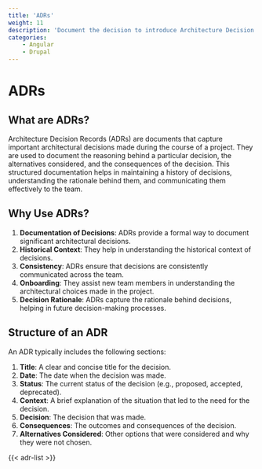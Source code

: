 ```yaml
---
title: 'ADRs'
weight: 11
description: 'Document the decision to introduce Architecture Decision Records (ADR).'
categories:
    - Angular
    - Drupal
---
```


# ADRs

## What are ADRs?

Architecture Decision Records (ADRs) are documents that capture important architectural decisions made during the course of a project. They are used to document the reasoning behind a particular decision, the alternatives considered, and the consequences of the decision. This structured documentation helps in maintaining a history of decisions, understanding the rationale behind them, and communicating them effectively to the team.

## Why Use ADRs?

1. **Documentation of Decisions**: ADRs provide a formal way to document significant architectural decisions.
2. **Historical Context**: They help in understanding the historical context of decisions.
3. **Consistency**: ADRs ensure that decisions are consistently communicated across the team.
4. **Onboarding**: They assist new team members in understanding the architectural choices made in the project.
5. **Decision Rationale**: ADRs capture the rationale behind decisions, helping in future decision-making processes.

## Structure of an ADR

An ADR typically includes the following sections:

1. **Title**: A clear and concise title for the decision.
2. **Date**: The date when the decision was made.
3. **Status**: The current status of the decision (e.g., proposed, accepted, deprecated).
4. **Context**: A brief explanation of the situation that led to the need for the decision.
5. **Decision**: The decision that was made.
6. **Consequences**: The outcomes and consequences of the decision.
7. **Alternatives Considered**: Other options that were considered and why they were not chosen.

{{< adr-list >}}

